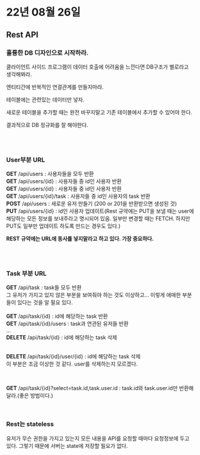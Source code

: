 # 22년 08월 26일

## Rest API 

### 훌륭한 DB 디자인으로 시작하라.

클라이언트 사이드 프로그램이 데이터 호출에 어려움을 느낀다면 DB구조가 별로라고 생각해봐라.

엔티티간에 반복적인 연결관계를 만들지마라.

테이블에는 관련있는 데이터만 넣자.

새로운 테이블을 추가할 때는 완전 바꾸지말고 기존 테이블에서 추가할 수 있어야 한다.

결과적으로 DB 정규화를 잘 해야한다.

<br>
<br>

### User부분 URL
**GET** /api/users : 사용자들을 모두 반환<br>
**GET** /api/users/{id} : 사용자들 중 id인 사용자 반환<br>
**GET** /api/users/{id} : 사용자들 중 id인 사용자 반환<br>
**GET** /api/users/{id}/task : 사용자들 중 id인 사용자의 task 반환<br>
**POST** /api/users : 새로운 유저 만들기 (200 or 201을 반환받으면 생성된 것)<br>
**PUT** /api/users/{id} : id인 사용자 업데이트(Rest 규약에는 PUT을 보낼 때는 user에 해당하는 모든 정보를 보내주라고 명시되어 있음. 일부만 변경할 때는 FETCH. 하지만 PUT도 일부만 업데이트 하도록 만드는 경우도 있다.)<br>

**REST 규약에는 URL에 동사를 넣지말라고 하고 있다. 가장 중요하다.**

<br>
<br>

### Task 부분 URL
**GET** /api/task : task들 모두 반환<br>
그 유저가 가지고 있지 않은 부분을 보여줘야 하는 것도 이상하고... 이렇게 애매한 부분들이 있다는 것을 알 필요 있다.
<br><br>
**GET** /api/task/{id} : id에 해당하는 task 반환 <br>
**GET** /api/task/{id}/users : task과 연관된 유저들 반환<br>
...<br>
**DELETE** /api/task/{id} : id에 해당하는 task 삭제<br><br>

**DELETE** /api/task/{id}/user/{id} : id에 해당하는 task 삭제<br>
이 부분은 조금 이상한 것 같다. user를 삭제하는지 모르겠다. 

<br>

**GET** /api/task/{id}?select=task.id,task.user.id :
task.id와 task.user.id만 반환해달라.(좋은 방법이다.)

<br>

### Rest는 stateless

유저가 무슨 권한을 가지고 있는지 모든 내용을 API를 요청할 때마다 요청정보에 두고 있다. 그렇기 때문에 서버는 state에 저장할 필요가 없다. 


